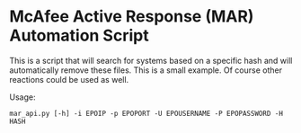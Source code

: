 # McAfee Active Response (MAR) Automation Script

This is a script that will search for systems based on a specific hash and will automatically remove these files.
This is a small example. Of course other reactions could be used as well.

Usage:
```
mar_api.py [-h] -i EPOIP -p EPOPORT -U EPOUSERNAME -P EPOPASSWORD -H HASH
```
